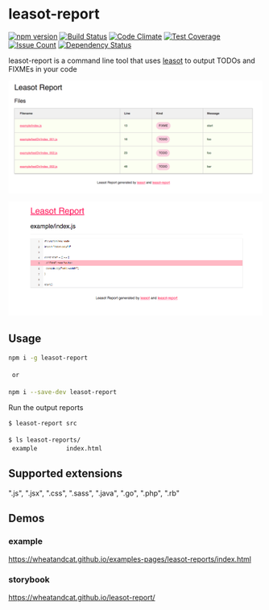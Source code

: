 # leasot-report

[![npm version](https://badge.fury.io/js/leasot-report.svg)](https://badge.fury.io/js/leasot-report)
[![Build Status](https://travis-ci.org/wheatandcat/leasot-report.svg?branch=master)](https://travis-ci.org/wheatandcat/leasot-report)
[![Code Climate](https://codeclimate.com/github/wheatandcat/leasot-report/badges/gpa.svg)](https://codeclimate.com/github/wheatandcat/leasot-report)
[![Test Coverage](https://codeclimate.com/github/wheatandcat/leasot-report/badges/coverage.svg)](https://codeclimate.com/github/wheatandcat/leasot-report/coverage)
[![Issue Count](https://codeclimate.com/github/wheatandcat/leasot-report/badges/issue_count.svg)](https://codeclimate.com/github/wheatandcat/leasot-report)
[![Dependency Status](https://gemnasium.com/badges/github.com/wheatandcat/leasot-report.svg)](https://gemnasium.com/github.com/wheatandcat/leasot-report)

leasot-report is a command line tool that uses [leasot](https://github.com/pgilad/leasot) to output TODOs and FIXMEs in your code

![image](./doc/summary.png)

![image](./doc/source.png)

## Usage


```sh
npm i -g leasot-report

 or

npm i --save-dev leasot-report
```

Run the output reports
```sh
$ leasot-report src

$ ls leasot-reports/
 example		index.html

```

## Supported extensions
".js", ".jsx", ".css", ".sass", ".java", ".go", ".php", ".rb"

## Demos

### example
https://wheatandcat.github.io/examples-pages/leasot-reports/index.html

### storybook
https://wheatandcat.github.io/leasot-report/
